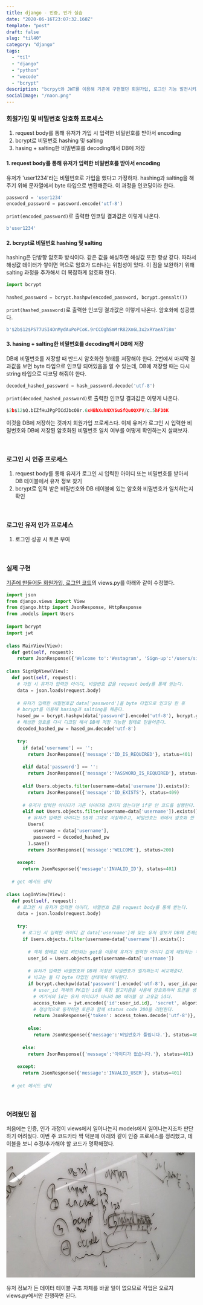 ```yaml
---
title: django - 인증, 인가 실습
date: "2020-06-16T23:07:32.160Z"
template: "post"
draft: false
slug: "til40"
category: "django"
tags:
  - "til"
  - "django"
  - "python"
  - "wecode"
  - "bcrypt"
description: "bcrpyt와 JWT를 이용해 기존에 구현했던 회원가입, 로그인 기능 발전시키기"
socialImage: "/naon.png"
---
```


### 회원가입 및 비밀번호 암호화 프로세스
1. request body를 통해 유저가 가입 시 입력한 비밀번호를 받아서 encoding
2. bcrypt로 비밀번호 hashing 및 salting
3. hasing + salting한 비밀번호를 decoding해서 DB에 저장

#### 1. request body를 통해 유저가 입력한 비밀번호를 받아서 encoding
유저가 'user1234'라는 비밀번호로 가입을 했다고 가정하자. hashing과 salting을 해주기 위해 문자열에서 byte 타입으로 변환해준다. 이 과정을 인코딩이라 한다.
```python
password = 'user1234'
encoded_password = password.encode('utf-8')
```

`print(encoded_password)`로 출력한 인코딩 결과값은 이렇게 나온다.

```python
b'user1234'
```

#### 2. bcrypt로 비밀번호 hashing 및 salting
hashing은 단방향 암호화 방식이다. 같은 값을 해싱하면 해싱값 또한 항상 같다. 따라서 해싱값 데이터가 쌓이면 역으로 암호가 드러나는 위험성이 있다. 이 점을 보완하기 위해 salting 과정을 추가해서 더 복잡하게 암호화 한다.

```python
import bcrypt

hashed_password = bcrypt.hashpw(encoded_password, bcrypt.gensalt())
```

`print(hashed_password)`로 출력한 인코딩 결과값은 이렇게 나온다. 암호화에 성공했다.

```python
b'$2b$12$PS77USI4OnMydAuPoPCoK.9rCCOghSmMrR82Xn6L3x2xRYaeA7i8m'
```

#### 3. hasing + salting한 비밀번호를 decoding해서 DB에 저장
DB에 비밀번호를 저장할 때 반드시 암호화한 형태를 저장해야 한다. 2번에서 마지막 결과값을 보면 byte 타입으로 인코딩 되어있음을 알 수 있는데, DB에 저장할 때는 다시 string 타입으로 디코딩 해줘야 한다.

```python
decoded_hashed_password = hash_password.decode('utf-8')
```

`print(decoded_hashed_password)`로 출력한 인코딩 결과값은 이렇게 나온다.

```python
$2b$12$Q.bIZfHuJPgPICdJbcO8r.6xHBhXuhNXYSuSfQuOQXPV/c.5hF38K
```

이것을 DB에 저장하는 것까지 회원가입 프로세스다. 이제 유저가 로그인 시 입력한 비밀번호와 DB에 저장된 암호화된 비밀번호 일치 여부를 어떻게 확인하는지 살펴보자.

<br>

### 로그인 시 인증 프로세스
1. request body를 통해 유저가 로그인 시 입력한 아이디 또는 비밀번호를 받아서 DB 테이블에서 유저 정보 찾기
2. bcrypt로 입력 받은 비밀번호와 DB 테이블에 있는 암호화 비밀번호가 일치하는지 확인

<br>

### 로그인 유저 인가 프로세스
1. 로그인 성공 시 토큰 부여

<br>

### 실제 구현
[기존에 만들어둔 회원가입, 로그인 코드](https://naon.me/posts/til37)의 views.py를 아래와 같이 수정했다.

```python
import json
from django.views import View
from django.http import JsonResponse, HttpResponse
from .models import Users

import bcrypt
import jwt

class MainView(View):
  def get(self, request):
    return JsonResponse({'Welcome to':'Westagram', 'Sign-up':'/users/sign-up', 'Log-in':'/users/log-in'}, status=200)

class SignUpView(View):
  def post(self, request):
    # 가입 시 유저가 입력한 아이디, 비밀번호 값을 request body를 통해 받는다.
    data = json.loads(request.body)
    
    # 유저가 입력한 비밀번호값 data['password']을 byte 타입으로 인코딩 한 후
    # bcrypt를 이용해 hasing과 salting을 해준다.
    hased_pw = bcrypt.hashpw(data['password'].encode('utf-8'), bcrypt.gensalt())
    # 해싱한 암호를 다시 디코딩 해서 DB에 저장 가능한 형태로 만들어준다.
    decoded_hashed_pw = hased_pw.decode('utf-8')

    try:
      if data['username'] == '':
        return JsonResponse({'message':'ID_IS_REQUIRED'}, status=401)
            
      elif data['password'] == '':
        return JsonResponse({'message':'PASSWORD_IS_REQUIRED'}, status=401)
            
      elif Users.objects.filter(username=data['username']).exists():
        return JsonResponse({'message':'ID_EXISTS'}, status=409)

      # 유저가 입력한 아이디가 기존 아이디와 겹치지 않는다면 if문 안 코드를 실행한다.
      elif not Users.objects.filter(username=data['username']).exists():
        # 유저가 입력한 아이디는 DB에 그대로 저장해주고, 비밀번호는 위에서 암호화 한 형태로 저장한다.
        Users(
          username = data['username'],
          password = decoded_hashed_pw
        ).save()
        return JsonResponse({'message':'WELCOME'}, status=200)

    except:
      return JsonResponse({'message':'INVALID_ID'}, status=401)

  # get 메서드 생략

class LogInView(View):
  def post(self, request):
    # 로그인 시 유저가 입력한 아이디, 비밀번호 값을 request body를 통해 받는다.
    data = json.loads(request.body)

    try:
      # 로그인 시 입력한 아이디 값 data['username']에 맞는 유저 정보가 DB에 존재한다면 if문 안 코드를 실행한다.
      if Users.objects.filter(username=data['username']).exists():

        # 객체 형태로 바로 리턴되는 get을 이용해 유저가 입력한 아이디 값에 해당하는 객체를 구해준다.
        user_id = Users.objects.get(username=data['username'])

        # 유저가 입력한 비밀번호와 DB에 저장된 비밀번호가 일치하는지 비교해준다.
        # 비교는 둘 다 byte 타입인 상태에서 해야한다.
        if bcrypt.checkpw(data['password'].encode('utf-8'), user_id.password.encode('utf-8')) == True:
          # user_id 객체의 PK값인 id를 특정 알고리즘을 사용해 암호화하여 토큰을 생성한다.
          # 여기서의 id는 유저 아이디가 아니라 DB 테이블 상 고유값 id다.
          access_token = jwt.encode({'id':user_id.id}, 'secret', algorithm='HS256')
          # 정상적으로 동작하면 토큰과 함께 status code 200을 리턴한다.
          return JsonResponse({'token': access_token.decode('utf-8')}, status=200)

        else:
          return JsonResponse({'message':'비밀번호가 틀립니다.'}, status=401)
          
      else:
        return JsonResponse({'message':'아이디가 없습니다.'}, status=401)
        
    except:
      return JsonResponse({'message':'INVALID_USER'}, status=401)
  
  # get 메서드 생략
```

<br>

### 어려웠던 점
처음에는 인증, 인가 과정이 views에서 일어나는지 models에서 일어나는지조차 판단하기 어려웠다. 이번 주 코드카타 짝 덕분에 아래와 같이 인증 프로세스를 정리했고, 테이블을 보니 수정/추가해야 할 코드가 명확해졌다.

![process-table](/media/web-auth.JPG)

유저 정보가 든 데이터 테이블 구조 자체를 바꿀 일이 없으므로 작업은 오로지 views.py에서만 진행하면 된다.